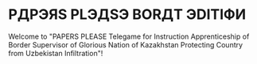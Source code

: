 # PДPЭЯS PLЭДSЭ BORДT ЭDITIФИ

Welcome to "PAPERS PLEASE Telegame for Instruction Apprenticeship of Border Supervisor of Glorious Nation of Kazakhstan Protecting Country from Uzbekistan Infiltration"!

